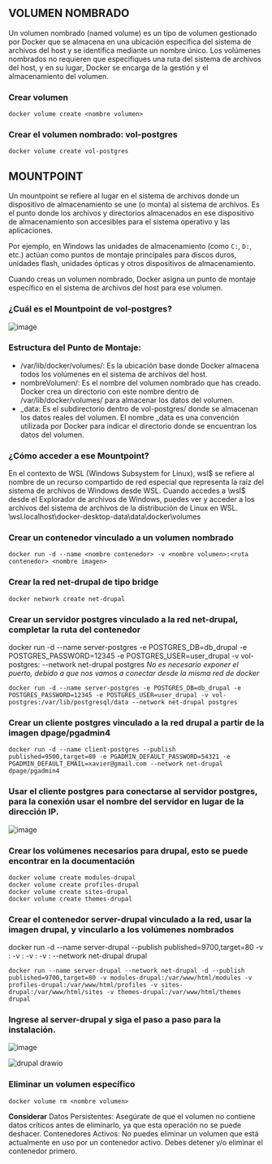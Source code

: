 ## VOLUMEN NOMBRADO
Un volumen nombrado (named volume) es un tipo de volumen gestionado por Docker que se almacena en una ubicación específica del sistema de archivos del host y se identifica mediante un nombre único. Los volúmenes nombrados no requieren que especifiques una ruta del sistema de archivos del host, y en su lugar, Docker se encarga de la gestión y el almacenamiento del volumen.


### Crear volumen
```
docker volume create <nombre volumen>
```

### Crear el volumen nombrado: vol-postgres
```
docker volume create vol-postgres
```
## MOUNTPOINT
Un mountpoint se refiere al lugar en el sistema de archivos donde un dispositivo de almacenamiento se une (o monta) al sistema de archivos. Es el punto donde los archivos y directorios almacenados en ese dispositivo de almacenamiento son accesibles para el sistema operativo y las aplicaciones.

Por ejemplo, en Windows las unidades de almacenamiento (como `C:`, `D:`, etc.) actúan como puntos de montaje principales para discos duros, unidades flash, unidades ópticas y otros dispositivos de almacenamiento.

Cuando creas un volumen nombrado, Docker asigna un punto de montaje específico en el sistema de archivos del host para ese volumen.

### ¿Cuál es el Mountpoint de vol-postgres?
![image](https://github.com/xaviercarpio13/2024A-ISWD633-GR1/assets/94008723/2aafc884-726f-4077-a808-17fc0c957ada)


### Estructura del Punto de Montaje:
- /var/lib/docker/volumes/: Es la ubicación base donde Docker almacena todos los volúmenes en el sistema de archivos del host.
- nombreVolumen/: Es el nombre del volumen nombrado que has creado. Docker crea un directorio con este nombre dentro de /var/lib/docker/volumes/ para almacenar los datos del volumen.
- _data: Es el subdirectorio dentro de vol-postgres/ donde se almacenan los datos reales del volumen. El nombre _data es una convención utilizada por Docker para indicar el directorio donde se encuentran los datos del volumen.

### ¿Cómo acceder a ese Mountpoint?
En el contexto de WSL (Windows Subsystem for Linux), wsl$ se refiere al nombre de un recurso compartido de red especial que representa la raíz del sistema de archivos de Windows desde WSL. Cuando accedes a \\wsl$ desde el Explorador de archivos de Windows, puedes ver y acceder a los archivos del sistema de archivos de la distribución de Linux en WSL.
\\wsl.localhost\docker-desktop-data\data\docker\volumes

### Crear un contenedor vinculado a un volumen nombrado
```
docker run -d --name <nombre contenedor> -v <nombre volumen>:<ruta contenedor> <nombre imagen>
```

### Crear la red net-drupal de tipo bridge
```
docker network create net-drupal
```

### Crear un servidor postgres vinculado a la red net-drupal, completar la ruta del contenedor
docker run -d --name server-postgres -e POSTGRES_DB=db_drupal -e POSTGRES_PASSWORD=12345 -e POSTGRES_USER=user_drupal -v vol-postgres:<ruta contenedor> --network net-drupal postgres
_No es necesario exponer el puerto, debido a que nos vamos a conectar desde la misma red de docker_

```
docker run -d --name server-postgres -e POSTGRES_DB=db_drupal -e POSTGRES_PASSWORD=12345 -e POSTGRES_USER=user_drupal -v vol-postgres:/var/lib/postgresql/data --network net-drupal postgres
```

### Crear un cliente postgres vinculado a la red drupal a partir de la imagen dpage/pgadmin4
```
docker run -d --name client-postgres --publish published=9500,target=80 -e PGADMIN_DEFAULT_PASSWORD=54321 -e PGADMIN_DEFAULT_EMAIL=xavier@gmail.com --network net-drupal dpage/pgadmin4
```
### Usar el cliente postgres para conectarse al servidor postgres, para la conexión usar el nombre del servidor en lugar de la dirección IP.
![image](https://github.com/xaviercarpio13/2024A-ISWD633-GR1/assets/94008723/b72518a9-fd66-4c68-ba03-a17bffdf177f)


### Crear los volúmenes necesarios para drupal, esto se puede encontrar en la documentación
```
docker volume create modules-drupal
docker volume create profiles-drupal
docker volume create sites-drupal
docker volume create themes-drupal
```

### Crear el contenedor server-drupal vinculado a la red, usar la imagen drupal, y vincularlo a los volúmenes nombrados
docker run -d --name server-drupal --publish published=9700,target=80 -v <nombre volumen>:<ruta contenedor> -v <nombre volumen>:<ruta contenedor> -v <nombre volumen>:<ruta contenedor> -v <nombre volumen>:<ruta contenedor> --network net-drupal drupal

```
docker run --name server-drupal --network net-drupal -d --publish published=9700,target=80 -v modules-drupal:/var/www/html/modules -v profiles-drupal:/var/www/html/profiles -v sites-drupal:/var/www/html/sites -v themes-drupal:/var/www/html/themes drupal
```


### Ingrese al server-drupal y siga el paso a paso para la instalación.
![image](https://github.com/xaviercarpio13/2024A-ISWD633-GR1/assets/94008723/b89e0082-941d-44ee-a8b7-d3676eba0a90)


![drupal drawio](https://github.com/xaviercarpio13/2024A-ISWD633-GR1/assets/94008723/00a8cba4-31c4-455f-bd2e-c9930e45f475)


### Eliminar un volumen específico
```
docker volume rm <nombre volumen>
```
**Considerar**
Datos Persistentes: Asegúrate de que el volumen no contiene datos críticos antes de eliminarlo, ya que esta operación no se puede deshacer.
Contenedores Activos: No puedes eliminar un volumen que está actualmente en uso por un contenedor activo. Debes detener y/o eliminar el contenedor primero.
